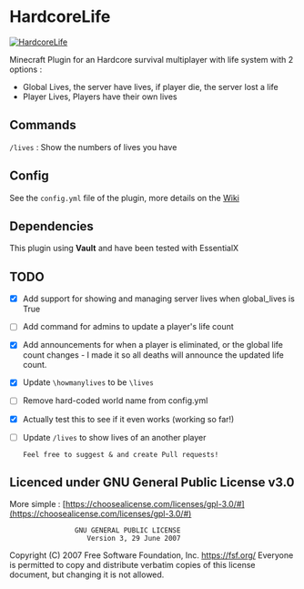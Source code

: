 # HardcoreLife

[![HardcoreLife](https://www.spigotmc.org/data/resource_icons/91/91375.jpg?1618568731)](https://dev.bukkit.org/projects/hardcorelife)

Minecraft Plugin for an Hardcore survival multiplayer with life system
with 2 options :

- Global Lives, the server have lives, if player die, the server lost a life
- Player Lives, Players have their own lives

## Commands

`/lives` : Show the numbers of lives you have

## Config

See the `config.yml` file of the plugin, more details on the [Wiki](https://github.com/Chryscorelab/HardcoreLife/wiki/Config-files)

## Dependencies

This plugin using **Vault** and have been tested with EssentialX

## TODO

- [x] Add support for showing and managing server lives when global_lives is True
- [ ] Add command for admins to update a player's life count
- [x] Add announcements for when a player is eliminated, or the global life count changes - I made it so all deaths will announce the updated life count.
- [x] Update `\howmanylives` to be `\lives`
- [ ] Remove hard-coded world name from config.yml
- [x] Actually test this to see if it even works (working so far!)
- [ ] Update `/lives` to show lives of an another player

      Feel free to suggest & and create Pull requests!

## Licenced under GNU General Public License v3.0

More simple : [https://choosealicense.com/licenses/gpl-3.0/#](https://choosealicense.com/licenses/gpl-3.0/#)

                    GNU GENERAL PUBLIC LICENSE
                       Version 3, 29 June 2007

Copyright (C) 2007 Free Software Foundation, Inc. <https://fsf.org/>
Everyone is permitted to copy and distribute verbatim copies
of this license document, but changing it is not allowed.
